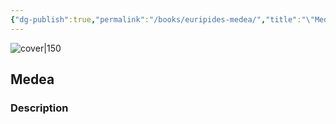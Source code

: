 ```yaml
---
{"dg-publish":true,"permalink":"/books/euripides-medea/","title":"\"Medea\"","tags":["play","classic","fiction"]}
---
```




![cover|150](http://books.google.com/books/content?id=NhtQAQAAIAAJ&printsec=frontcover&img=1&zoom=1&source=gbs_api)

## Medea

### Description


```
